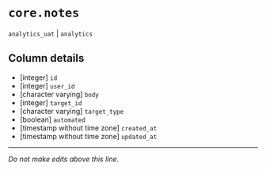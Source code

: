 # `core.notes`
`analytics_uat` | `analytics`

## Column details
* [integer]   `id`
* [integer]   `user_id`
* [character varying] `body`
* [integer]   `target_id`
* [character varying] `target_type`
* [boolean]   `automated`
* [timestamp without time zone] `created_at`
* [timestamp without time zone] `updated_at`

-------------------------------------------------------------------------------
*Do not make edits above this line.*
